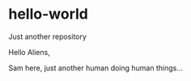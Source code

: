# hello-world
Just another repository

Hello Aliens,

Sam here, just another human doing human things... 
